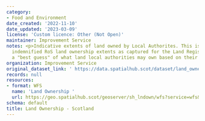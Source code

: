 ```yaml
---
category:
- Food and Environment
date_created: '2022-11-10'
date_updated: '2023-03-09'
license: 'Custom licence: Other (Not Open)'
maintainer: Improvement Service
notes: <p>Indicative extents of land owned by Local Authorites. This is NOT necessarily
  indemnified RoS land ownership extents as captured for the Land Registry, rather
  a "best guess" of what land local authorities may own based on their internal data.</p>
organization: Improvement Service
original_dataset_link: ' https://data.spatialhub.scot/dataset/land_ownership-is'
records: null
resources:
- format: WFS
  name: 'Land Ownership '
  url: https://geo.spatialhub.scot/geoserver/sh_lndown/wfs?service=wfs&typeName=sh_lndown:pub_lndown
schema: default
title: Land Ownership - Scotland
---
```

